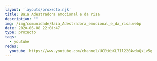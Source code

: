 ```yaml
---
layout: 'layouts/proxecto.njk'
title: Baia Adestradora emocional e da risa
description: ""
img: /img/comunidade/Baia_Adestradora_emocional_e_da_risa.webp
date: 2020-06-08 22:08:47
type: proxecto
tags:
  - youtube
redes:
  youtube: https://www.youtube.com/channel/UCEtWpXL7Il2204wduQxLv5g
---
```

